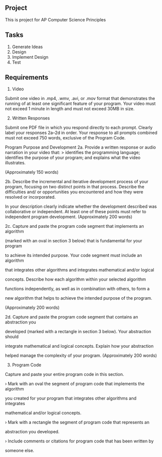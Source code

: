 ## Project

This is project for AP Computer Science Principles

## Tasks

1. Generate Ideas
2. Design
3. Implement Design
4. Test


## Requirements

1. Video

  Submit one video in .mp4, .wmv, .avi, or .mov format that demonstrates the running of at least one significant feature of your program. Your video must not exceed 1 minute in length and must not exceed 30MB in size.

2. Written Responses

  Submit one PDF file in which you respond directly to each prompt. Clearly label your responses 2a–2d in order. Your response to all prompts combined must not exceed 750 words, exclusive of the Program Code.

  Program Purpose and Development
    2a. Provide a written response or audio narration in your video that:
     > identifies the programming language; identifies the purpose of your program; and explains what the video illustrates.

(Approximately 150 words)

2b. Describe the incremental and iterative development process of your program,
focusing on two distinct points in that process. Describe the difficulties and/
or opportunities you encountered and how they were resolved or incorporated.

In your description clearly indicate whether the development described
was collaborative or independent. At least one of these points must refer to
independent program development. (Approximately 200 words)

2c. Capture and paste the program code segment that implements an algorithm

(marked with an oval in section 3 below) that is fundamental for your program

to achieve its intended purpose. Your code segment must include an algorithm

that integrates other algorithms and integrates mathematical and/or logical

concepts. Describe how each algorithm within your selected algorithm

functions independently, as well as in combination with others, to form a

new algorithm that helps to achieve the intended purpose of the program.

(Approximately 200 words)

2d. Capture and paste the program code segment that contains an abstraction you

developed (marked with a rectangle in section 3 below). Your abstraction should

integrate mathematical and logical concepts. Explain how your abstraction

helped manage the complexity of your program. (Approximately 200 words)

3. Program Code

Capture and paste your entire program code in this section.

› Mark with an oval the segment of program code that implements the algorithm

you created for your program that integrates other algorithms and integrates

mathematical and/or logical concepts.

› Mark with a rectangle the segment of program code that represents an

abstraction you developed.

› Include comments or citations for program code that has been written by

someone else.


